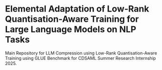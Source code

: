 # Elemental Adaptation of Low-Rank Quantisation-Aware Training for Large Language Models on NLP Tasks
Main Repository for LLM Compression using Low-Rank Quantisation-Aware Training using GLUE Benchmark for CDSAML Summer Research Internship 2025.
